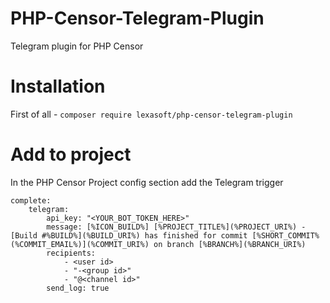 # PHP-Censor-Telegram-Plugin
Telegram plugin for PHP Censor
# Installation
First of all - `composer require lexasoft/php-censor-telegram-plugin`

# Add to project
In the PHP Censor Project config section add the Telegram trigger
```
complete:
    telegram:
        api_key: "<YOUR_BOT_TOKEN_HERE>"
        message: [%ICON_BUILD%] [%PROJECT_TITLE%](%PROJECT_URI%) - [Build #%BUILD%](%BUILD_URI%) has finished for commit [%SHORT_COMMIT% (%COMMIT_EMAIL%)](%COMMIT_URI%) on branch [%BRANCH%](%BRANCH_URI%)
        recipients:
            - <user id>
            - "-<group id>"
            - "@<channel id>"
        send_log: true
```
